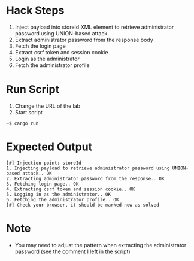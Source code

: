 # Hack Steps

1. Inject payload into storeId XML element to retrieve administrator password using UNION-based attack
2. Extract administrator password from the response body
3. Fetch the login page
4. Extract csrf token and session cookie
5. Login as the administrator
6. Fetch the administrator profile

# Run Script

1. Change the URL of the lab
2. Start script

```
~$ cargo run
```

# Expected Output

```
[#] Injection point: storeId
1. Injecting payload to retrieve administrator password using UNION-based attack.. OK
2. Extracting administrator password from the response.. OK
3. Fetching login page.. OK
4. Extracting csrf token and session cookie.. OK
5. Logging in as the administrator.. OK
6. Fetching the administrator profile.. OK
[#] Check your browser, it should be marked now as solved
```

# Note

- You may need to adjust the pattern when extracting the administrator password (see the comment I left in the script)
